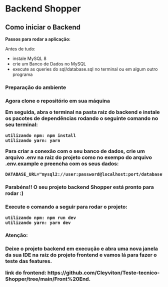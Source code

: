 <h1> Backend Shopper </h1>

<h2> Como iniciar o Backend </h2>

**Passos para rodar a aplicação:**

<p>Antes de tudo:</p>

-   instale MySQL 8
-   crie um Banco de Dados no MySQL
-   execute as queries do sql/database.sql no terminal ou em algum outro programa

<h3> Preparação do ambiente <h3>

<p>Agora clone o repositório em sua máquina</p>

<p> Em seguida, abra o terminal na pasta raiz do backend e instale os pacotes de <strong>dependências</strong> rodando o seguinte comando no seu terminal:</p>

```shell
utilizando npm: npm install
utilizando yarn: yarn
```

<p>Para criar a conexão com o seu banco de dados, crie um arquivo .env na raiz do projeto como no exempo do arquivo .env.example e preencha com os seus dados:</p>

```shell
DATABASE_URL="mysql2://user:password@localhost:port/database"
```

<h3> Parabéns!! O seu projeto backend Shopper está pronto para rodar :) <h3>

<p>Execute o comando a seguir para rodar o projeto:</p>

```shell
utilizando npm: npm run dev
utilizando yarn: yarn dev
```

<h3> Atenção: <h3>

<p>Deixe o projeto backend em execução e abra uma nova janela da sua IDE na raiz do projeto frontend e vamos lá para fazer o teste das features.</p>
<p>link do frontend: https://github.com/Cleyviton/Teste-tecnico-Shopper/tree/main/Front%20End.</p>
